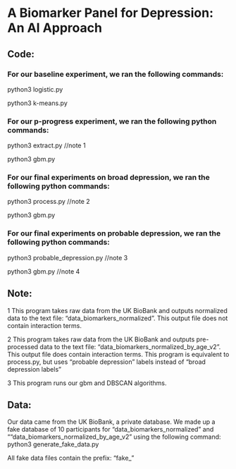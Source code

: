 # A Biomarker Panel for Depression: An AI Approach
## Code:

### For our baseline experiment, we ran the following commands:
python3 logistic.py

python3 k-means.py

### For our p-progress experiment, we ran the following python commands:
python3 extract.py //note 1

python3 gbm.py

### For our final experiments on broad depression, we ran the following python commands:
python3 process.py //note 2

python3 gbm.py

### For our final experiments on probable depression, we ran the following python commands:
python3 probable_depression.py //note 3

python3 gbm.py //note 4



## Note:
1 This program takes raw data from the UK BioBank and outputs normalized data to the text file: “data_biomarkers_normalized”. This output file does not contain interaction terms.

2 This program takes raw data from the UK BioBank and outputs pre-processed data to the text file: “data_biomarkers_normalized_by_age_v2”. This output file does contain interaction terms.
This program is equivalent to process.py, but uses “probable depression” labels instead of “broad depression labels”

3 This program runs our gbm and DBSCAN algorithms.

## Data:
Our data came from the UK BioBank, a private database. We made up a fake database of 10 participants for “data_biomarkers_normalized” and ““data_biomarkers_normalized_by_age_v2” using the following command:
python3 generate_fake_data.py

All fake data files contain the prefix: “fake_”
